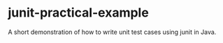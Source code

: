 # junit-practical-example
A short demonstration of how to write unit test cases using junit in Java.
